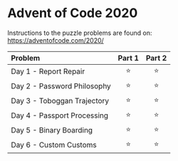 # Advent of Code 2020

Instructions to the puzzle problems are found on: https://adventofcode.com/2020/

| **Problem**                 | Part 1 | Part 2 |
|:----------------------------|:------:|:------:|
| Day 1 - Report Repair       | :star: | :star: |
| Day 2 - Password Philosophy | :star: | :star: |
| Day 3 - Toboggan Trajectory | :star: | :star: |
| Day 4 - Passport Processing | :star: | :star: |
| Day 5 - Binary Boarding     | :star: | :star: |
| Day 6 - Custom Customs      | :star: | :star: |
